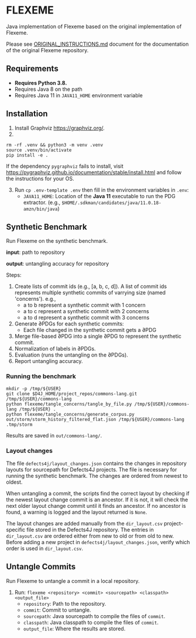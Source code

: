 # FLEXEME

Java implementation of Flexeme based on the original implementation of Flexeme.

Please see [ORIGINAL_INSTRUCTIONS.md](./ORIGINAL_INSTRUCTIONS.md) document for the documentation of the original 
Flexeme repository.

## Requirements
- **Requires Python 3.8.**
- Requires Java 8 on the path
- Requires Java 11 in `JAVA11_HOME` environment variable

## Installation
1. Install Graphviz https://graphviz.org/.
2.

```
rm -rf .venv && python3 -m venv .venv
source .venv/bin/activate
pip install -e .
```

If the dependency `pygraphviz` fails to install, visit https://pygraphviz.github.io/documentation/stable/install.html and follow the instructions for your OS.

3. Run `cp .env-template .env` then fill in the environment variables in `.env`:
    - `JAVA11_HOME`: Location of the **Java 11** executable to run the PDG extractor.  (e.g., `$HOME/.sdkman/candidates/java/11.0.18-amzn/bin/java`)

## Synthetic Benchmark
Run Flexeme on the synthetic benchmark.

**input**: path to repository

**output**: untangling accuracy for repository

Steps:
1. Create lists of commit ids (e.g., [a, b, c, d]). A list of commit ids represents multiple synthetic commits of 
   varrying size (named 'concerns'). e.g.,
    - a to b represent a synthetic commit with 1 concern
    - a to c represent a synthetic commit with 2 concerns
    - a to d represent a synthetic commit with 3 concerns
2. Generate ∂PDGs for each synthetic commits:
    - Each file changed in the synthetic commit gets a ∂PDG
3. Merge file-based ∂PDG into a single ∂PDG to represent the synthetic commit.
4. Normalization of labels in ∂PDGs.
5. Evaluation (runs the untangling on the ∂PDGs).
6. Report untangling accuracy.

### Running the benchmark

```
mkdir -p /tmp/${USER}
git clone $D4J_HOME/project_repos/commons-lang.git /tmp/${USER}/commons-lang
python flexeme/tangle_concerns/tangle_by_file.py /tmp/${USER}/commons-lang /tmp/${USER} .
python flexeme/tangle_concerns/generate_corpus.py out/storm/storm_history_filtered_flat.json /tmp/${USER}/commons-lang .tmp/storm
```

Results are saved in `out/commons-lang/`.

### Layout changes
The file `defects4j/layout_changes.json` contains the changes in repository layouts for sourcepath for Defects4J 
projects. The file is necessary for running the synthetic benchmark. The changes are ordered from newest to oldest.

When untangling a commit, the scripts find the correct layout by checking if the newest layout change commit is an 
ancestor.
If it is not, it will check the next older layout change commit until it finds an ancestor. If no ancestor is found, 
a warning is logged and the layout returned is `None`.

The layout changes are added manually from the `dir_layout.csv` project-specific file stored in the Defects4J 
repository. The entries in `dir_layout.csv` are ordered either from new to old or from old to new. Before adding a 
new project in `defects4j/layout_changes.json`, verify which order is used in `dir_layout.csv`.


## Untangle Commits
Run Flexeme to untangle a commit in a local repository.
1. Run: `flexeme <repository> <commit> <sourcepath> <classpath> <output_file>`
    - `repository`: Path to the repository.
    - `commit`: Commit to untangle.
    - `sourcepath`: Java sourcepath to compile the files of `commit`.
    - `classpath`: Java classpath to compile the files of `commit`.
    - `output_file`: Where the results are stored.
